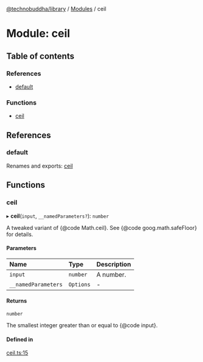 [@technobuddha/library](../../README.md) / [Modules](../Modules.md) / ceil

# Module: ceil

## Table of contents

### References

- [default](ceil.md#default)

### Functions

- [ceil](ceil.md#ceil)

## References

### default

Renames and exports: [ceil](ceil.md#ceil)

## Functions

### ceil

▸ **ceil**(`input`, `__namedParameters?`): `number`

A tweaked variant of {@code Math.ceil}. See {@code goog.math.safeFloor} for
details.

#### Parameters

| Name | Type | Description |
| :------ | :------ | :------ |
| `input` | `number` | A number. |
| `__namedParameters` | `Options` | - |

#### Returns

`number`

The smallest integer greater than or equal to {@code input}.

#### Defined in

[ceil.ts:15](../../src/ceil.ts#L15)
